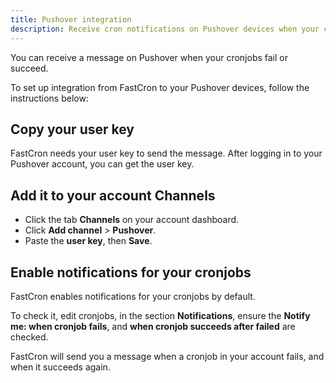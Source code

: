 ```yaml
---
title: Pushover integration
description: Receive cron notifications on Pushover devices when your cronjobs fail or succeed.
---
```


You can receive a message on Pushover when your cronjobs fail or succeed.

To set up integration from FastCron to your Pushover devices, follow the instructions below:

## Copy your user key

FastCron needs your user key to send the message.
After logging in to your Pushover account, you can get the user key.


## Add it to your account Channels

- Click the tab **Channels** on your account dashboard.
- Click **Add channel** >  **Pushover**.
- Paste the **user key**, then **Save**.

## Enable notifications for your cronjobs
FastCron enables notifications for your cronjobs by default.

To check it, edit cronjobs, in the section **Notifications**,
ensure the **Notify me: when cronjob fails**, and **when cronjob succeeds after failed** are checked.

FastCron will send you a message when a cronjob in your account fails, and when it succeeds again.